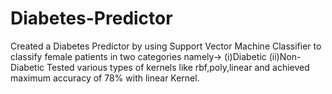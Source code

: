 # Diabetes-Predictor
Created a Diabetes Predictor by using Support Vector Machine Classifier to classify female patients in two categories namely->
(i)Diabetic
(ii)Non-Diabetic
Tested various types of kernels like rbf,poly,linear and achieved maximum accuracy of 78% with linear Kernel.

